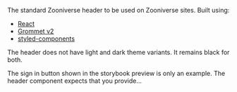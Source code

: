 The standard Zooniverse header to be used on Zooniverse sites. Built using:

- [React](http://reactjs.org/)
- [Grommet v2](https://v2.grommet.io/components)
- [styled-components](https://www.styled-components.com/)

The header does not have light and dark theme variants. It remains black for both. 

The sign in button shown in the storybook preview is only an example. The header component expects that you provide...